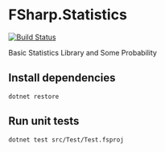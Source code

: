 # FSharp.Statistics

[![Build Status](https://travis-ci.org/Alexander-Ignatyev/FSharp.Statistics.svg?branch=master)](https://travis-ci.org/Alexander-Ignatyev/FSharp.Statistics)


Basic Statistics Library and Some Probability

## Install dependencies

```(bash)
dotnet restore
```

## Run unit tests

```(bash)
dotnet test src/Test/Test.fsproj
```

